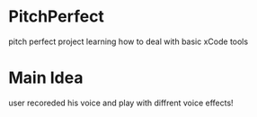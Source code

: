 # PitchPerfect
pitch perfect project learning how to deal with basic xCode tools

# Main Idea
user recoreded his voice and play with diffrent voice effects!
